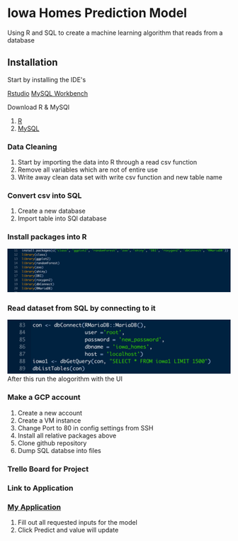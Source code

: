# Iowa Homes Prediction Model
Using R and SQL to create a machine learning algorithm that reads from a database

## Installation 
Start by installing the IDE's

[Rstudio](https://www.rstudio.com/products/rstudio/download/)
[MySQL Workbench](https://dev.mysql.com/downloads/workbench/)

Download R & MySQl
1. [R](https://cran.r-project.org/bin/windows/base/)
2. [MySQL](https://www.mysql.com/downloads/)

### Data Cleaning
1. Start by importing the data into R through a read csv function
2. Remove all variables which are not of entire use
3. Write away clean data set with write csv function and new table name

### Convert csv into SQL
1. Create a new database
2. Import table into SQl database

### Install packages into R
![Install the following:](Images/installpack.jpg)

### Read dataset from SQL by connecting to it
![Use the following:](Images/sqlconnect.jpg)
After this run the alogorithm with the UI

### Make a GCP account
1. Create a new account
2. Create a VM instance
3. Change Port to 80 in config settings from SSH
4. Install all relative packages above
5. Clone github repository 
6. Dump SQL databse into files

### Trello Board for Project

### Link to Application 
### [My Application](http://35.246.119.178/PredictionModel/)
1. Fill out all requested inputs for the model
2. Click Predict and value will update
